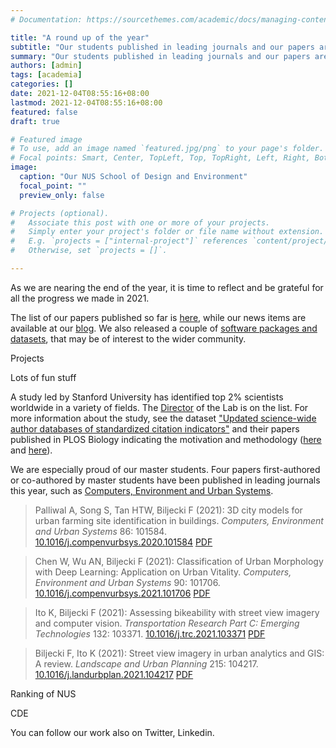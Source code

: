 ```yaml
---
# Documentation: https://sourcethemes.com/academic/docs/managing-content/

title: "A round up of the year"
subtitle: "Our students published in leading journals and our papers are among the top 2% according to a Stanford study."
summary: "Our students published in leading journals and our papers are among the top 2% according to a Stanford study."
authors: [admin]
tags: [academia]
categories: []
date: 2021-12-04T08:55:16+08:00
lastmod: 2021-12-04T08:55:16+08:00
featured: false
draft: true

# Featured image
# To use, add an image named `featured.jpg/png` to your page's folder.
# Focal points: Smart, Center, TopLeft, Top, TopRight, Left, Right, BottomLeft, Bottom, BottomRight.
image:
  caption: "Our NUS School of Design and Environment"
  focal_point: ""
  preview_only: false

# Projects (optional).
#   Associate this post with one or more of your projects.
#   Simply enter your project's folder or file name without extension.
#   E.g. `projects = ["internal-project"]` references `content/project/deep-learning/index.md`.
#   Otherwise, set `projects = []`.

---
```


As we are nearing the end of the year, it is time to reflect and be grateful for all the progress we made in 2021.

The list of our papers published so far is [here](/publication/), while our news items are available at our [blog](/post/).
We also released a couple of [software packages and datasets](/data-code/), that may be of interest to the wider community.

Projects

Lots of fun stuff

A study led by Stanford University has identified top 2% scientists worldwide in a variety of fields.
The [Director](/authors/filip/) of the Lab is on the list.
For more information about the study, see the dataset ["Updated science-wide author databases of standardized citation indicators"](https://elsevier.digitalcommonsdata.com/datasets/btchxktzyw/3) and their papers published in PLOS Biology indicating the motivation and methodology ([here](https://doi.org/10.1371/journal.pbio.3000384) and [here](https://doi.org/10.1371/journal.pbio.3000918)).

We are especially proud of our master students.
Four papers first-authored or co-authored by master students have been published in leading journals this year, such as [Computers, Environment and Urban Systems](https://www.journals.elsevier.com/computers-environment-and-urban-systems).

> Palliwal A, Song S, Tan HTW, Biljecki F (2021): 3D city models for urban farming site identification in buildings. _Computers, Environment and Urban Systems_ 86: 101584. [<i class="ai ai-doi-square ai"></i> 10.1016/j.compenvurbsys.2020.101584](https://doi.org/10.1016/j.compenvurbsys.2020.101584) [<i class="far fa-file-pdf"></i> PDF](/publication/2021-ceus-3-d-farming/2021-ceus-3-d-farming.pdf)

> Chen W, Wu AN, Biljecki F (2021): Classification of Urban Morphology with Deep Learning: Application on Urban Vitality. _Computers, Environment and Urban Systems_ 90: 101706. [<i class="ai ai-doi-square ai"></i> 10.1016/j.compenvurbsys.2021.101706](https://doi.org/10.1016/j.compenvurbsys.2021.101706) [<i class="far fa-file-pdf"></i> PDF](/publication/2021-ceus-dl-morphology/2021-ceus-dl-morphology.pdf)</i>

> Ito K, Biljecki F (2021): Assessing bikeability with street view imagery and computer vision. _Transportation Research Part C: Emerging Technologies_ 132: 103371. [<i class="ai ai-doi-square ai"></i> 10.1016/j.trc.2021.103371](https://doi.org/10.1016/j.trc.2021.103371) [<i class="far fa-file-pdf"></i> PDF](/publication/2021-trc-bikeability/2021-trc-bikeability.pdf)</i>

> Biljecki F, Ito K (2021): Street view imagery in urban analytics and GIS: A review. _Landscape and Urban Planning_ 215: 104217. [<i class="ai ai-doi-square ai"></i> 10.1016/j.landurbplan.2021.104217](https://doi.org/10.1016/j.landurbplan.2021.104217) [<i class="far fa-file-pdf"></i> PDF](/publication/2021-land-svi-review/2021-land-svi-review.pdf) <i class="ai ai-open-access-square ai"></i>



Ranking of NUS

CDE

You can follow our work also on Twitter, Linkedin.

